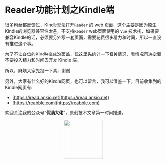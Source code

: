 # Reader功能计划之Kindle端

很多粉丝都反馈过，Kindle无法打开`Reader` 的 web 页面，这个主要是因为原生Kindle的浏览器兼容性太差，不支持`Reader` web页面使用的 `Vue` 技术栈，如果要兼容Kindle的话，必须要另外写一套页面，需要花费很多精力和时间，所以一直没有推进这个事。

为了不让各位的Kindle变成泡面盖，我这里先统计一下相关情况，看情况再决定要不要投入精力和时间去开发 Kindle 端。

所以，麻烦大家先投一下票，谢谢


另外，大家有什么好的Kindle网页，也可以留言，我可以借鉴一下。目前收集到的Kindle网页有:

- [https://iread.ankio.net](https://iread.ankio.net)
- [https://reabble.com](https://reabble.com)

欢迎关注我的公众号“**假装大佬**”，原创技术文章第一时间推送。

<center>
    <img src="https://cdn.jsdelivr.net/gh/filess/img18@main/2022/05/14/1652503172603-2ab0ce52-181c-4878-8739-676bd9177791.jpg" style="width: 125px;">
</center>
